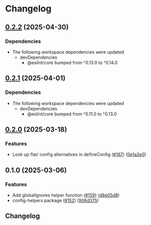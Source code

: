 # Changelog

## [0.2.2](https://github.com/eslint/rewrite/compare/config-helpers-v0.2.1...config-helpers-v0.2.2) (2025-04-30)


### Dependencies

* The following workspace dependencies were updated
  * devDependencies
    * @eslint/core bumped from ^0.13.0 to ^0.14.0

## [0.2.1](https://github.com/eslint/rewrite/compare/config-helpers-v0.2.0...config-helpers-v0.2.1) (2025-04-01)


### Dependencies

* The following workspace dependencies were updated
  * devDependencies
    * @eslint/core bumped from ^0.11.0 to ^0.13.0

## [0.2.0](https://github.com/eslint/rewrite/compare/config-helpers-v0.1.0...config-helpers-v0.2.0) (2025-03-18)


### Features

* Look up flat/ config alternatives in defineConfig ([#167](https://github.com/eslint/rewrite/issues/167)) ([0e1a2e0](https://github.com/eslint/rewrite/commit/0e1a2e0f04f72fed0fd5645c1355d90335664a7a))

## 0.1.0 (2025-03-06)


### Features

* Add globalIgnores helper function ([#159](https://github.com/eslint/rewrite/issues/159)) ([d8e05d8](https://github.com/eslint/rewrite/commit/d8e05d8f7272fd0db351829ced856dac4eed030b))
* config-helpers package ([#152](https://github.com/eslint/rewrite/issues/152)) ([906d375](https://github.com/eslint/rewrite/commit/906d37513ca59da7568aa1895ca786e69c69a07f))

## Changelog
